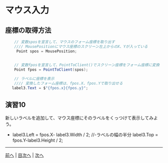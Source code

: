 # マウス入力

## 座標の取得方法
```cs
    // 変数sposを宣言して、マウスのフォーム座標を取り出す
    //// MousePositionにマウス座標のスクリーン左上からのX、Yが入っている
     Point spos = MousePosition;
    
    
    // 変数fposを宣言して、PointToClient()でスクリーン座標をフォーム座標に変換
    Point fpos = PointToClient(spos);

    // ラベルに座標を表示
    //// 変換したフォーム座標は、fpos.X、fpos.Yで取り出せる
   label3.Text = $"{fpos.x}{fpos.y}";
```

## 演習10
新しいラベルを追加して、マウス座標にそのラベルをくっつけて表示してみよう。

- label3.Left = fpos.X- label3.Width / 2; //-ラベルの幅の半分
            label3.Top = fpos.Y-label3.Height / 2;

---

[前へ](09.md) | [目次へ](README.md#%E7%9B%AE%E6%AC%A1) | [次へ](11.md)
